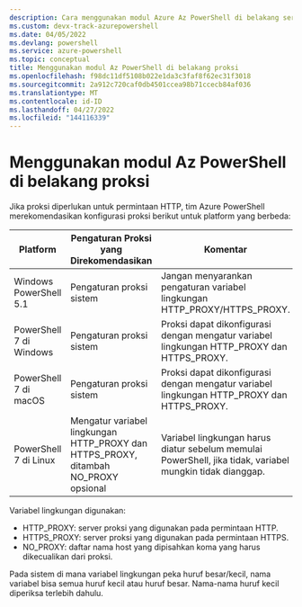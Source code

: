 ```yaml
---
description: Cara menggunakan modul Azure Az PowerShell di belakang server proksi
ms.custom: devx-track-azurepowershell
ms.date: 04/05/2022
ms.devlang: powershell
ms.service: azure-powershell
ms.topic: conceptual
title: Menggunakan modul Az PowerShell di belakang proksi
ms.openlocfilehash: f98dc11df5108b022e1da3c3faf8f62ec31f3018
ms.sourcegitcommit: 2a912c720caf0db4501ccea98b71ccecb84af036
ms.translationtype: MT
ms.contentlocale: id-ID
ms.lasthandoff: 04/27/2022
ms.locfileid: "144116339"
---
```

# <a name="use-the-az-powershell-module-behind-a-proxy"></a>Menggunakan modul Az PowerShell di belakang proksi

Jika proksi diperlukan untuk permintaan HTTP, tim Azure PowerShell merekomendasikan konfigurasi proksi berikut untuk platform yang berbeda:

|      **Platform**       |                          **Pengaturan Proksi yang Direkomendasikan**                           |                                               **Komentar**                                                |
| ----------------------- | --------------------------------------------------------------------------------- | -------------------------------------------------------------------------------------------------------- |
| Windows PowerShell 5.1  | Pengaturan proksi sistem                                                             | Jangan menyarankan pengaturan variabel lingkungan HTTP_PROXY/HTTPS_PROXY.                                     |
| PowerShell 7 di Windows | Pengaturan proksi sistem                                                             | Proksi dapat dikonfigurasi dengan mengatur variabel lingkungan HTTP_PROXY dan HTTPS_PROXY.              |
| PowerShell 7 di macOS   | Pengaturan proksi sistem                                                             | Proksi dapat dikonfigurasi dengan mengatur variabel lingkungan HTTP_PROXY dan HTTPS_PROXY.              |
| PowerShell 7 di Linux   | Mengatur variabel lingkungan HTTP_PROXY dan HTTPS_PROXY, ditambah NO_PROXY opsional | Variabel lingkungan harus diatur sebelum memulai PowerShell, jika tidak, variabel mungkin tidak dianggap. |

Variabel lingkungan digunakan:

- HTTP_PROXY: server proksi yang digunakan pada permintaan HTTP.
- HTTPS_PROXY: server proksi yang digunakan pada permintaan HTTPS.
- NO_PROXY: daftar nama host yang dipisahkan koma yang harus dikecualikan dari proksi.

Pada sistem di mana variabel lingkungan peka huruf besar/kecil, nama variabel bisa semua huruf kecil atau huruf besar. Nama-nama huruf kecil diperiksa terlebih dahulu.
